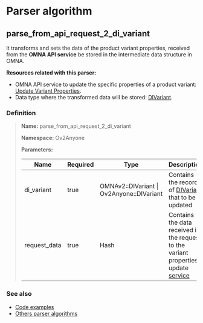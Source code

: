 # Parser algorithm
 
## parse_from_api_request_2_di_variant

It transforms and sets the data of the product variant properties, received from the **OMNA API service** be stored in 
the intermediate data structure in OMNA.

**Resources related with this parser:**

* OMNA API service to update the specific properties of a product variant: [Update Variant Properties](//doc-api.omna.io/api-spec/index.html#operation/update_integration_variant_beta_).
* Data type where the transformed data will be stored: [DIVariant](../data-types/DIVariant.md).
    
### Definition

> **Name:** parse_from_api_request_2_di_variant
> 
> **Namespace:** Ov2Anyone
>
> **Parameters:**
> 
> | Name | Required | Type | Description |
> | ---- | -------- | ---- | ----------- |
> | di_variant | true | OMNAv2::DIVariant \| Ov2Anyone::DIVariant | Contains the record of [DIVariant](../data-types/DIVariant.md) that to be updated |
> | request_data | true | Hash | Contains the data received in the request to the variant properties update [service](//doc-api.omna.io/api-spec/#operation/update_integration_variant_beta_) |

### See also
* [Code examples](https://cenit.io/algorithm?f[name][40703][o]=is&f[name][40703][v]=parse_from_api_request_2_di_variant&f[namespace][40840][o]=starts_with&f[namespace][40840][v]=Ov2)
* [Others parser algorithms](overview?id=parse_from_api_request_2_di_variant)